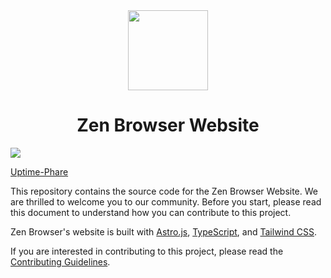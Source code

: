 <div align="center">
<picture>
    <img src="./public/favicon.ico" width="128px">
</picture>
</div>
<h1 align="center">
Zen Browser Website
</h1>

[![](https://data.jsdelivr.com/v1/package/gh/zen-browser/www/badge)](https://www.jsdelivr.com/package/gh/zen-browser/www)

[Uptime-Phare](https://uptime.zen-browser.app)

This repository contains the source code for the Zen Browser Website. We are thrilled to welcome you to our community. Before you start, please read this document to understand how you can contribute to this project.

Zen Browser's website is built with [Astro.js](https://astro.build/), [TypeScript](https://www.typescriptlang.org/), and [Tailwind CSS](https://tailwindcss.com/).

If you are interested in contributing to this project, please read the [Contributing Guidelines](https://docs.zen-browser.app/contribute/www).
